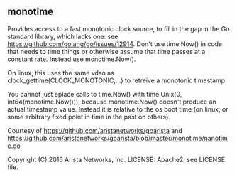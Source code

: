 monotime
--------

Provides access to a fast monotonic clock source, to fill in the gap in the Go standard library, which lacks one: see https://github.com/golang/go/issues/12914. Don't use time.Now() in code that needs to time things or otherwise assume that time passes at a constant rate. Instead use monotime.Now().

On linux, this uses the same vdso as clock_gettime(CLOCK_MONOTONIC,...) to retreive a monotonic timestamp.

You cannot just eplace calls to time.Now() with time.Unix(0, int64(monotime.Now())), because monotime.Now() doesn't produce an actual timestamp value. Instead it is relative to the os boot time (on linux; or some arbitrary fixed point in time in the past on others).

Courtesy of https://github.com/aristanetworks/goarista and https://github.com/aristanetworks/goarista/blob/master/monotime/nanotime.go

Copyright (C) 2016  Arista Networks, Inc.
LICENSE: Apache2; see LICENSE file.
